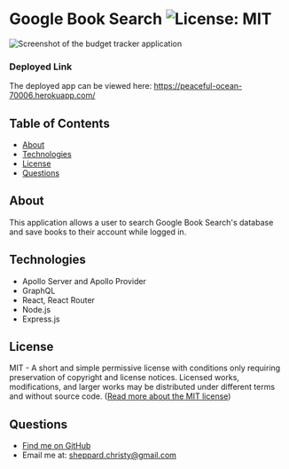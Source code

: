# Google Book Search ![License: MIT](https://img.shields.io/badge/License-MIT-yellow.svg)

![Screenshot of the budget tracker application](public/images/gbs-screenshot.jpg)

### Deployed Link

The deployed app can be viewed here: https://peaceful-ocean-70006.herokuapp.com/

## Table of Contents

- [ About ](#about)
- [ Technologies ](#tech)
- [ License ](#license)
- [ Questions ](#questions)

<a name="About"></a>

## About

This application allows a user to search Google Book Search's database and save books to their account while logged in.

<a name="tech"></a>

## Technologies

- Apollo Server and Apollo Provider
- GraphQL
- React, React Router
- Node.js
- Express.js

<a name="license"></a>

## License

MIT - A short and simple permissive license with conditions only requiring preservation of copyright and license notices. Licensed works, modifications, and larger works may be distributed under different terms and without source code. ([Read more about the MIT license](https://choosealicense.com/licenses/mit/))

<a name="questions"></a>

## Questions

- [Find me on GitHub](https://github.com/cshepscorp/)
- Email me at: sheppard.christy@gmail.com
